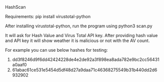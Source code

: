 HashScan

Requirements:
  pip install virustotal-python

After installing virustotal-python, run the program using python3 scan.py

It will ask for Hash Value and Virus Total API key. After providing hash value and API key it will show weather it is malicious or not with the AV count.

For example you can use below hashes for testing:
  1. dd3f8246d9f6dd42424228de4e2de92a3f898ea8ada782e9bc2cc56431a0aaf0
  2. 61abac61ce531e5454d5df48d27a9daa71c46368275549b31b440dd2d6932902

